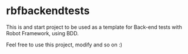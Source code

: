 # rbfbackendtests
This is and start project to be used as a template for Back-end tests with Robot Framework, using BDD.

Feel free to use this project, modify and so on :)
